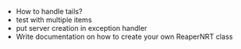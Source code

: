 - How to handle tails?
- test with multiple items
- put server creation in exception handler
- Write documentation on how to create your own ReaperNRT class
